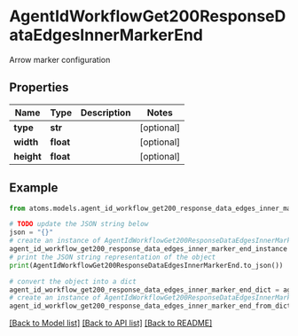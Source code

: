 # AgentIdWorkflowGet200ResponseDataEdgesInnerMarkerEnd

Arrow marker configuration

## Properties

Name | Type | Description | Notes
------------ | ------------- | ------------- | -------------
**type** | **str** |  | [optional] 
**width** | **float** |  | [optional] 
**height** | **float** |  | [optional] 

## Example

```python
from atoms.models.agent_id_workflow_get200_response_data_edges_inner_marker_end import AgentIdWorkflowGet200ResponseDataEdgesInnerMarkerEnd

# TODO update the JSON string below
json = "{}"
# create an instance of AgentIdWorkflowGet200ResponseDataEdgesInnerMarkerEnd from a JSON string
agent_id_workflow_get200_response_data_edges_inner_marker_end_instance = AgentIdWorkflowGet200ResponseDataEdgesInnerMarkerEnd.from_json(json)
# print the JSON string representation of the object
print(AgentIdWorkflowGet200ResponseDataEdgesInnerMarkerEnd.to_json())

# convert the object into a dict
agent_id_workflow_get200_response_data_edges_inner_marker_end_dict = agent_id_workflow_get200_response_data_edges_inner_marker_end_instance.to_dict()
# create an instance of AgentIdWorkflowGet200ResponseDataEdgesInnerMarkerEnd from a dict
agent_id_workflow_get200_response_data_edges_inner_marker_end_from_dict = AgentIdWorkflowGet200ResponseDataEdgesInnerMarkerEnd.from_dict(agent_id_workflow_get200_response_data_edges_inner_marker_end_dict)
```
[[Back to Model list]](../README.md#documentation-for-models) [[Back to API list]](../README.md#documentation-for-api-endpoints) [[Back to README]](../README.md)


